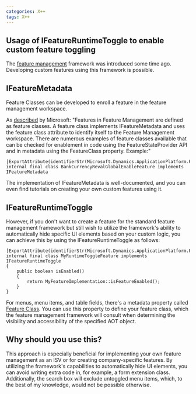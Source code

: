 ```yaml
---
categories: X++
tags: X++
---
```

## Usage of IFeatureRuntimeToggle to enable custom feature toggling

The [feature management](https://learn.microsoft.com/en-us/dynamics365/fin-ops-core/fin-ops/get-started/feature-management/feature-management-overview) framework was introduced some time ago. Developing custom features using this framework is possible.

## IFeatureMetadata
Feature Classes can be developed to enroll a feature in the feature management workspace.

As [described](https://learn.microsoft.com/en-us/dynamics365/fin-ops-core/fin-ops/get-started/feature-management/feature-management-overview#what-is-a-feature-class) by Microsoft: "Features in Feature Management are defined as feature classes. A feature class implements IFeatureMetadata and uses the feature class attribute to identify itself to the Feature Management workspace. There are numerous examples of feature classes available that can be checked for enablement in code using the FeatureStateProvider API and in metadata using the FeatureClass property. Example:"

```axapta
[ExportAttribute(identifierStr(Microsoft.Dynamics.ApplicationPlatform.FeatureExposure.IFeatureMetadata))]
internal final class BankCurrencyRevalGlobalEnableFeature implements IFeatureMetadata
```

The implementation of IFeatureMetadata is well-documented, and you can even find tutorials on creating your own custom features using it.

## IFeatureRuntimeToggle
However, if you don't want to create a feature for the standard feature management framework but still wish to utilize the framework's ability to automatically hide specific UI elements based on your custom logic, you can achieve this by using the IFeatureRuntimeToggle as follows:

```axapta
[ExportAttribute(identifierStr(Microsoft.Dynamics.ApplicationPlatform.FeatureExposure.IFeatureRuntimeToggle))]
internal final class MyRuntimeToggleFeature implements IFeatureRuntimeToggle
{
    public boolean isEnabled()
    {
        return MyFeatureImplementation::isFeatureEnabled();
    }
}
```

For menus, menu items, and table fields, there's a metadata property called [Feature Class](https://learn.microsoft.com/en-us/dynamics365/fin-ops-core/fin-ops/get-started/feature-management/feature-management-overview#how-can-feature-enablement-be-checked-in-metadata). You can use this property to define your feature class, which the feature management framework will consult when determining the visibility and accessibility of the specified AOT object.

## Why should you use this?

This approach is especially beneficial for implementing your own feature management as an ISV or for creating company-specific features. 
By utilizing the framework's capabilities to automatically hide UI elements, you can avoid writing extra code in, for example, a form extension class. 
Additionally, the search box will exclude untoggled menu items, which, to the best of my knowledge, would not be possible otherwise.
